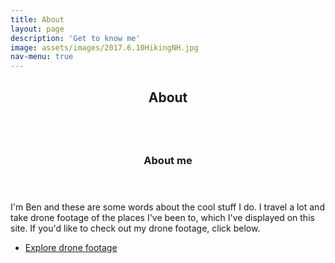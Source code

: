 ```yaml
---
title: About
layout: page
description: 'Get to know me'
image: assets/images/2017.6.10HikingNH.jpg
nav-menu: true
---
```


<!-- Main -->
<div id="main" class="alt">

<!-- One -->
<section id="one">
	<div class="inner">
		<header class="major">
			<h1>About</h1>
		</header>
	</div>
</section>

<!-- Two -->
<section id="two" class="spotlights">
	<section>
		<a href="/drone" class="image">
			<img src="{% link /assets/drone/DJI_0356.jpg %}" alt="" data-position="center center" />
		</a>
		<div class="content">
			<div class="inner">
				<header class="major">
					<h3>About me</h3>
				</header>
				<p>I'm Ben and these are some words about the cool stuff I do. I travel a lot and take drone footage of the places I've been to, which I've displayed on this site. If you'd like to check out my drone footage, click below.</p>
				<ul class="actions">
					<li><a href="/drone" class="button">Explore drone footage</a></li>
				</ul>
			</div>
		</div>
	</section>
</section>
</div>
